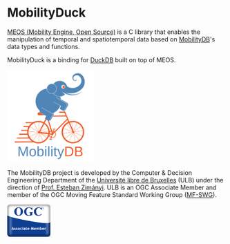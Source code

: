 MobilityDuck
===============

[MEOS (Mobility Engine, Open Source)](https://www.libmeos.org/) is a C library that enables the manipulation of
temporal and spatiotemporal data based on [MobilityDB](https://mobilitydb.com/)'s data types and functions.

MobilityDuck is a binding for [DuckDB](https://duckdb.org/) built on top of MEOS.

<img src="doc/images/mobilitydb-logo.svg" width="200" alt="MobilityDB Logo" />

The MobilityDB project is developed by the Computer & Decision Engineering Department of the [Université libre de Bruxelles](https://www.ulb.be/) (ULB) under the direction of [Prof. Esteban Zimányi](http://cs.ulb.ac.be/members/esteban/). ULB is an OGC Associate Member and member of the OGC Moving Feature Standard Working Group ([MF-SWG](https://www.ogc.org/projects/groups/movfeatswg)).

<img src="doc/images/OGC_Associate_Member_3DR.png" width="100" alt="OGC Associate Member Logo" />
